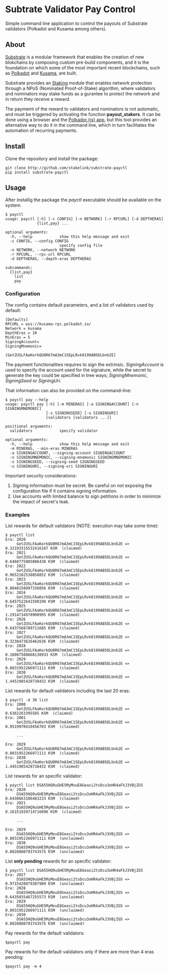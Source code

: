 # Subtrate Validator Pay Control

Simple command line application to control the payouts of Substrate validators (Polkadot and Kusama among others).

## About 

[Substrate](https://substrate.dev/) is a modular framework that enables the creation of new blokchains by composing custom pre-build components, and it is the foundation on which some of the most important recent blockchains, such as [Polkadot](https://polkadot.network/) and [Kusama](https://kusama.network/), are built.

Substrate provides an [Staking](https://substrate.dev/rustdocs/v3.0.0/pallet_staking/index.html) module that enables network protection through a NPoS (Nominated Proof-of-Stake) algorithm, where validators and nominators may stake funds as a gurantee to protect the network and in return they receive a reward.

The paymemt of the reward to validators and nominators is not automatic, and must be triggered by activating the function **payout_stakers**. It can be done using a browser and the [Polkador.{js} app](https://polkadot.js.org/apps/), but this tool provides an alternative way to do it in the command line, which in turn facilitates the automation of recurring payments.

## Install

Clone the repository and install the package:

```
git clone http://github.com/stakelink/substrate-payctl
pip install substrate-payctl
```

## Usage

After installig the package the _payctl_ executable should be available on the system.

```
$ payctl
usage: payctl [-h] [-c CONFIG] [-n NETWORK] [-r RPCURL] [-d DEPTHERAS]
              {list,pay} ...

optional arguments:
  -h, --help            show this help message and exit
  -c CONFIG, --config CONFIG
                        specify config file
  -n NETWORK, --network NETWORK
  -r RPCURL, --rpc-url RPCURL
  -d DEPTHERAS, --depth-eras DEPTHERAS

subcommands:
  {list,pay}
    list
    pay
```

### Configuration 

The config contains default parameters, and a list of validators used by default:

```
[Defaults]
RPCURL = wss://kusama-rpc.polkadot.io/
Network = kusama
DepthEras = 10
MinEras = 5
SigningAccount=
SigningMnemonic=

[GetZUSLFAaKorkQU8R67mA3mC15EpLRvk8199AB5DLbnb2E]
```

The payment functionalities requires to sign the extrinsic. _SigningAccount_ is used to specify the account used for the signature, while the secret to generate the key could be specified in tree ways; _SigningMnemonic_, _SigningSeed_ or _SigningUri_. 

That information can also be provided on the command-line:

```
$ payctl pay --help
usage: payctl pay [-h] [-m MINERAS] [-a SIGNINGACCOUNT] [-n SIGNINGMNEMONIC]
                  [-s SIGNINGSEED] [-u SIGNINGURI]
                  [validators [validators ...]]

positional arguments:
  validators            specify validator

optional arguments:
  -h, --help            show this help message and exit
  -m MINERAS, --min-eras MINERAS
  -a SIGNINGACCOUNT, --signing-account SIGNINGACCOUNT
  -n SIGNINGMNEMONIC, --signing-mnemonic SIGNINGMNEMONIC
  -s SIGNINGSEED, --signing-seed SIGNINGSEED
  -u SIGNINGURI, --signing-uri SIGNINGURI
```

Important security considerations:

1. Signing information must be secret. Be careful on not exposing the configuration file if it contains signing information.
2. Use accounts with limited balance to sign petitions in order to minimize the impact of secret's leak.


### Examples

List rewards for default validators (NOTE: execution may take some time):

```
$ payctl list
Era: 2020
	 GetZUSLFAaKorkQU8R67mA3mC15EpLRvk8199AB5DLbnb2E => 0.32193315532416167 KSM  (claimed)
Era: 2021
	 GetZUSLFAaKorkQU8R67mA3mC15EpLRvk8199AB5DLbnb2E => 0.6460775885886438 KSM  (claimed)
Era: 2022
	 GetZUSLFAaKorkQU8R67mA3mC15EpLRvk8199AB5DLbnb2E => 0.9652182538058852 KSM  (claimed)
Era: 2023
	 GetZUSLFAaKorkQU8R67mA3mC15EpLRvk8199AB5DLbnb2E => 0.8048158997156056 KSM  (claimed)
Era: 2024
	 GetZUSLFAaKorkQU8R67mA3mC15EpLRvk8199AB5DLbnb2E => 0.6457522641598198 KSM  (claimed)
Era: 2025
	 GetZUSLFAaKorkQU8R67mA3mC15EpLRvk8199AB5DLbnb2E => 1.2914734978900995 KSM  (claimed)
Era: 2026
	 GetZUSLFAaKorkQU8R67mA3mC15EpLRvk8199AB5DLbnb2E => 0.6437568789711685 KSM  (claimed)
Era: 2027
	 GetZUSLFAaKorkQU8R67mA3mC15EpLRvk8199AB5DLbnb2E => 0.3238473626462636 KSM  (claimed)
Era: 2028
	 GetZUSLFAaKorkQU8R67mA3mC15EpLRvk8199AB5DLbnb2E => 0.16087588668138933 KSM  (claimed)
Era: 2029
	 GetZUSLFAaKorkQU8R67mA3mC15EpLRvk8199AB5DLbnb2E => 0.8031952266971111 KSM  (claimed)
Era: 2030
	 GetZUSLFAaKorkQU8R67mA3mC15EpLRvk8199AB5DLbnb2E => 1.4451985428738432 KSM  (claimed)

```

List rewards for default validators including the last 20 eras:

```
$ payctl -d 30 list
Era: 2000
	 GetZUSLFAaKorkQU8R67mA3mC15EpLRvk8199AB5DLbnb2E => 0.6362263395585 KSM  (claimed)
Era: 2001
	 GetZUSLFAaKorkQU8R67mA3mC15EpLRvk8199AB5DLbnb2E => 0.9519970410456703 KSM  (claimed)

	 ...

Era: 2029
	 GetZUSLFAaKorkQU8R67mA3mC15EpLRvk8199AB5DLbnb2E => 0.8031952266971111 KSM  (claimed)
Era: 2030
	 GetZUSLFAaKorkQU8R67mA3mC15EpLRvk8199AB5DLbnb2E => 1.4451985428738432 KSM  (claimed)
```

List rewards for an specific validator:

```
$ payctl list DSA55HQ9uGHE5MyMouE8Geasi2tsDcu3oHR4aFkJ3VBjZG5
Era: 2020
	 DSA55HQ9uGHE5MyMouE8Geasi2tsDcu3oHR4aFkJ3VBjZG5 => 0.6438663106483233 KSM  (claimed)
Era: 2021
	 DSA55HQ9uGHE5MyMouE8Geasi2tsDcu3oHR4aFkJ3VBjZG5 => 0.16151939714716096 KSM  (claimed)

	 ...

Era: 2029
	 DSA55HQ9uGHE5MyMouE8Geasi2tsDcu3oHR4aFkJ3VBjZG5 => 0.8031952266971111 KSM  (unclaimed)
Era: 2030
	 DSA55HQ9uGHE5MyMouE8Geasi2tsDcu3oHR4aFkJ3VBjZG5 => 0.8028880793743575 KSM  (unclaimed)
```

List **only pending** rewards for an specific validator:

```
$ payctl list DSA55HQ9uGHE5MyMouE8Geasi2tsDcu3oHR4aFkJ3VBjZG5
Era: 2027
	 DSA55HQ9uGHE5MyMouE8Geasi2tsDcu3oHR4aFkJ3VBjZG5 => 0.9715420879387909 KSM  (unclaimed)
Era: 2028
	 DSA55HQ9uGHE5MyMouE8Geasi2tsDcu3oHR4aFkJ3VBjZG5 => 0.6435035467255573 KSM  (unclaimed)
Era: 2029
	 DSA55HQ9uGHE5MyMouE8Geasi2tsDcu3oHR4aFkJ3VBjZG5 => 0.8031952266971111 KSM  (unclaimed)
Era: 2030
	 DSA55HQ9uGHE5MyMouE8Geasi2tsDcu3oHR4aFkJ3VBjZG5 => 0.8028880793743575 KSM  (unclaimed)
```

Pay rewards for the default validators:

```
$payctl pay
```

Pay rewards for the default validators only if there are more than 4 eras pending:

```
$payctl pay -m 4
```
